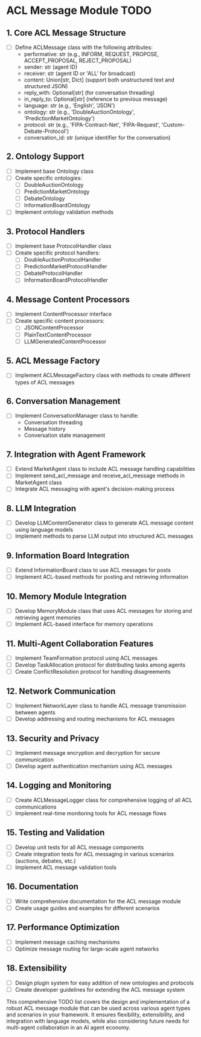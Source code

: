 # ACL Message Module TODO

## 1. Core ACL Message Structure
- [ ] Define ACLMessage class with the following attributes:
  - performative: str (e.g., INFORM, REQUEST, PROPOSE, ACCEPT_PROPOSAL, REJECT_PROPOSAL)
  - sender: str (agent ID)
  - receiver: str (agent ID or 'ALL' for broadcast)
  - content: Union[str, Dict] (support both unstructured text and structured JSON)
  - reply_with: Optional[str] (for conversation threading)
  - in_reply_to: Optional[str] (reference to previous message)
  - language: str (e.g., 'English', 'JSON')
  - ontology: str (e.g., 'DoubleAuctionOntology', 'PredictionMarketOntology')
  - protocol: str (e.g., 'FIPA-Contract-Net', 'FIPA-Request', 'Custom-Debate-Protocol')
  - conversation_id: str (unique identifier for the conversation)

## 2. Ontology Support
- [ ] Implement base Ontology class
- [ ] Create specific ontologies:
  - [ ] DoubleAuctionOntology
  - [ ] PredictionMarketOntology
  - [ ] DebateOntology
  - [ ] InformationBoardOntology
- [ ] Implement ontology validation methods

## 3. Protocol Handlers
- [ ] Implement base ProtocolHandler class
- [ ] Create specific protocol handlers:
  - [ ] DoubleAuctionProtocolHandler
  - [ ] PredictionMarketProtocolHandler
  - [ ] DebateProtocolHandler
  - [ ] InformationBoardProtocolHandler

## 4. Message Content Processors
- [ ] Implement ContentProcessor interface
- [ ] Create specific content processors:
  - [ ] JSONContentProcessor
  - [ ] PlainTextContentProcessor
  - [ ] LLMGeneratedContentProcessor

## 5. ACL Message Factory
- [ ] Implement ACLMessageFactory class with methods to create different types of ACL messages

## 6. Conversation Management
- [ ] Implement ConversationManager class to handle:
  - Conversation threading
  - Message history
  - Conversation state management

## 7. Integration with Agent Framework
- [ ] Extend MarketAgent class to include ACL message handling capabilities
- [ ] Implement send_acl_message and receive_acl_message methods in MarketAgent class
- [ ] Integrate ACL messaging with agent's decision-making process

## 8. LLM Integration
- [ ] Develop LLMContentGenerator class to generate ACL message content using language models
- [ ] Implement methods to parse LLM output into structured ACL messages

## 9. Information Board Integration
- [ ] Extend InformationBoard class to use ACL messages for posts
- [ ] Implement ACL-based methods for posting and retrieving information

## 10. Memory Module Integration
- [ ] Develop MemoryModule class that uses ACL messages for storing and retrieving agent memories
- [ ] Implement ACL-based interface for memory operations

## 11. Multi-Agent Collaboration Features
- [ ] Implement TeamFormation protocol using ACL messages
- [ ] Develop TaskAllocation protocol for distributing tasks among agents
- [ ] Create ConflictResolution protocol for handling disagreements

## 12. Network Communication
- [ ] Implement NetworkLayer class to handle ACL message transmission between agents
- [ ] Develop addressing and routing mechanisms for ACL messages

## 13. Security and Privacy
- [ ] Implement message encryption and decryption for secure communication
- [ ] Develop agent authentication mechanism using ACL messages

## 14. Logging and Monitoring
- [ ] Create ACLMessageLogger class for comprehensive logging of all ACL communications
- [ ] Implement real-time monitoring tools for ACL message flows

## 15. Testing and Validation
- [ ] Develop unit tests for all ACL message components
- [ ] Create integration tests for ACL messaging in various scenarios (auctions, debates, etc.)
- [ ] Implement ACL message validation tools

## 16. Documentation
- [ ] Write comprehensive documentation for the ACL message module
- [ ] Create usage guides and examples for different scenarios

## 17. Performance Optimization
- [ ] Implement message caching mechanisms
- [ ] Optimize message routing for large-scale agent networks

## 18. Extensibility
- [ ] Design plugin system for easy addition of new ontologies and protocols
- [ ] Create developer guidelines for extending the ACL message system

This comprehensive TODO list covers the design and implementation of a robust ACL message module that can be used across various agent types and scenarios in your framework. It ensures flexibility, extensibility, and integration with language models, while also considering future needs for multi-agent collaboration in an AI agent economy.
